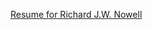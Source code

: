 <a href="https://richardjohnnowell.github.io/Resume/index.html" title="nowell-resume" alt="nowell-resume" target="_blank" rel="noopener">Resume for Richard J.W. Nowell</a>
<br>